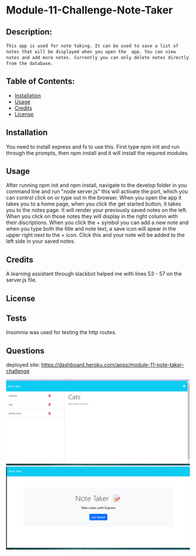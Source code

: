 # Module-11-Challenge-Note-Taker


## Description:
    This app is used for note taking. It can be used to save a list of notes that will be displayed when you open the  app. You can view notes and add more notes. Currently you can only delete notes directly from the database. 

## Table of Contents:
* [Installation](#installation)
* [Usage](#usage)
* [Credits](#credits)
* [License](#license)

## Installation
You need to install express and fs to use this. First type npm init and run through the prompts, then npm install and it will install the requred modules. 

## Usage
After running npm init and npm install, navigate to the develop folder in you command line and run "node server.js" this will activate the port, which you can control click on or type out in the browser.  When you open the app it takes you to a home page, when you click the get started button, it takes you to the notes page. It will render your previously saved notes on the left. When you click on those notes they will display in the right column with their discriptions. When you click the + symbol you can add a new note and when you type both the title and note text, a save icon will apear in the upper right next to the + icon. Click this and your note will be added to the left side in your saved notes.   

## Credits
 A learning assistant through slackbot helped me with lines 53 - 57 on the server.js file.    

## License  

## Tests
Insomnia was used for testing the http routes. 

## Questions



 deployed site:
 https://dashboard.heroku.com/apps/module-11-note-taker-challenge


 ![screenshot of the note taking funcationality](<Screenshot 2023-07-25 234050.png>) ![screenshot of the homescreen](<Screenshot 2023-07-25 234108.png>)
